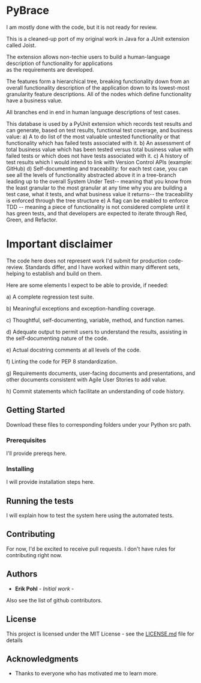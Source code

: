 # PyBrace

I am mostly done with the code, but it is not ready for review.

This is a cleaned-up port of my original work in Java for a JUnit extension called Joist.

The extension allows non-techie users to build a human-language description of functionality for applications  
as the requirements are developed.

The features form a hierarchical tree, breaking functionality down from an overall functionality description of the application down to its lowest-most granularity feature descriptions.  All of the nodes which define functionality have a business value.  

All branches end in end in human language descriptions of test cases.

This database is used by a PyUnit extension which records test results and can generate, based on test results, functional test coverage, and business value:
a) A to do list of the most valuable untested functionality or that functionality which has failed tests associated with it.
b) An assessment of total business value which has been tested versus total business value with failed tests or which does not have tests associated with it.
c) A history of test results which I would intend to link with Version Control APIs (example: GitHub)
d) Self-documenting and traceability: for each test case, you can see all the levels of functionality abstracted above it in a tree-branch leading up to the overall System Under Test-- meaning that you know from the least granular to the most granular at any time why you are building a test case, what it tests, and what business value it returns-- the traceability is enforced through the tree structure
e) A flag can be enabled to enforce TDD -- meaning a piece of functionality is not considered complete until it has green tests, and that developers are expected to iterate through Red, Green, and Refactor.



# Important disclaimer

The code here does not represent work I'd submit for production code-review.  Standards differ, and I have worked within many different
sets, helping to establish and build on them.

Here are some elements I expect to be able to provide, if needed:

a) A complete regression test suite.

b) Meaningful exceptions and exception-handling coverage.

c) Thoughtful, self-documenting, variable, method, and function names.

d) Adequate output to permit users to understand the results, assisting in the self-documenting nature of the code.

e) Actual docstring comments at all levels of the code.

f) Linting the code for PEP 8 standardization.

g) Requirements documents, user-facing documents and presentations, and other documents consistent with Agile User Stories to add value.

h) Commit statements which facilitate an understanding of code history.

## Getting Started

Download these files to corresponding folders under your Python src path.

### Prerequisites

I'll provide prereqs here.

### Installing

I will provide installation steps here.

## Running the tests

I will explain how to test the system here using the automated tests.

## Contributing

For now, I'd be excited to receive pull requests.  I don't have rules for contributing right now.

## Authors

* **Erik Pohl** - *Initial work* - 

Also see the list of github contributors.

## License

This project is licensed under the MIT License - see the [LICENSE.md](LICENSE.md) file for details

## Acknowledgments

* Thanks to everyone who has motivated me to learn more.
